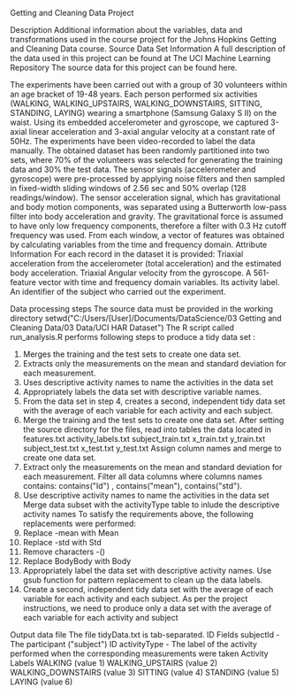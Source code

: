 Getting and Cleaning Data Project

Description
Additional information about the variables, data and transformations used in the course project for the Johns Hopkins Getting and Cleaning Data course.
Source Data Set Information
A full description of the data used in this project can be found at The UCI Machine Learning Repository
The source data for this project can be found here.

The experiments have been carried out with a group of 30 volunteers within an age bracket of 19-48 years. Each person performed six activities (WALKING, WALKING_UPSTAIRS, WALKING_DOWNSTAIRS, SITTING, STANDING, LAYING) wearing a smartphone (Samsung Galaxy S II) on the waist. Using its embedded accelerometer and gyroscope, we captured 3-axial linear acceleration and 3-axial angular velocity at a constant rate of 50Hz. The experiments have been video-recorded to label the data manually. The obtained dataset has been randomly partitioned into two sets, where 70% of the volunteers was selected for generating the training data and 30% the test data. 
The sensor signals (accelerometer and gyroscope) were pre-processed by applying noise filters and then sampled in fixed-width sliding windows of 2.56 sec and 50% overlap (128 readings/window). The sensor acceleration signal, which has gravitational and body motion components, was separated using a Butterworth low-pass filter into body acceleration and gravity. The gravitational force is assumed to have only low frequency components, therefore a filter with 0.3 Hz cutoff frequency was used. From each window, a vector of features was obtained by calculating variables from the time and frequency domain.
Attribute Information
For each record in the dataset it is provided: 
Triaxial acceleration from the accelerometer (total acceleration) and the estimated body acceleration. 
Triaxial Angular velocity from the gyroscope. 
A 561-feature vector with time and frequency domain variables. 
Its activity label. 
An identifier of the subject who carried out the experiment. 


Data processing steps
The source data must be provided in the working directory setwd("C:/Users/[User]/Documents/DataScience/03 Getting and Cleaning Data/03 Data/UCI HAR Dataset")
The R script called run_analysis.R performs following steps to produce a tidy data set : 
1. Merges the training and the test sets to create one data set. 
2. Extracts only the measurements on the mean and standard deviation for each measurement.  
3. Uses descriptive activity names to name the activities in the data set 
4. Appropriately labels the data set with descriptive variable names.  
5. From the data set in step 4, creates a second, independent tidy data set with the average of each variable for each activity and each subject.
1. Merge the training and the test sets to create one data set.
After setting the source directory for the files, read into tables the data located in
features.txt 
activity_labels.txt 
subject_train.txt 
x_train.txt 
y_train.txt 
subject_test.txt 
x_test.txt 
y_test.txt 
Assign column names and merge to create one data set.
2. Extract only the measurements on the mean and standard deviation for each measurement.
Filter all data columns where columns names contains: contains("Id") , contains("mean"), contains("std").
3. Use descriptive activity names to name the activities in the data set
Merge data subset with the activityType table to inlude the descriptive activity names
To satisfy the requirements above, the following replacements were performed:
1. Replace -mean with Mean 
2. Replace -std with Std 
3. Remove characters -() 
4. Replace BodyBody with Body 
4. Appropriately label the data set with descriptive activity names.
Use gsub function for pattern replacement to clean up the data labels.
5. Create a second, independent tidy data set with the average of each variable for each activity and each subject.
As per the project instructions, we need to produce only a data set with the average of each variable for each activity and subject


Output data file
The file tidyData.txt is tab-separated.
ID Fields
subjectId - The participant ("subject") ID 
activityType - The label of the activity performed when the corresponding measurements were taken 
Activity Labels
WALKING (value 1) 
WALKING_UPSTAIRS (value 2) 
WALKING_DOWNSTAIRS (value 3) 
SITTING (value 4) 
STANDING (value 5) 
LAYING (value 6) 

